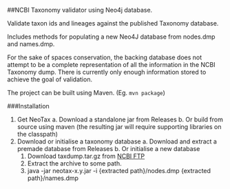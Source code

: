 ##NCBI Taxonomy validator using Neo4j database.

Validate taxon ids and lineages against the published Taxonomy database.

Includes methods for populating a new Neo4J database from nodes.dmp and names.dmp.

For the sake of spaces conservation, the backing database does not attempt to be a complete representation of all the information in the NCBI Taxonomy dump. There is currently only enough information stored to achieve the goal of validation.

The project can be built using Maven. (Eg. ```mvn package```)

###Installation

1. Get NeoTax
  a. Download a standalone jar from Releases
  b. Or build from source using maven (the resulting jar will require supporting libraries on the classpath)
2. Download or initialise a taxonomy database
  a. Download and extract a premade database from Releases
  b. Or initialise a new database
    1. Download taxdump.tar.gz from [NCBI FTP](ftp://ftp.ncbi.nlm.nih.gov/pub/taxonomy/)
    2. Extract the archive to some path.
    2. java -jar neotax-x.y.jar -i {extracted path}/nodes.dmp {extracted path}/names.dmp
